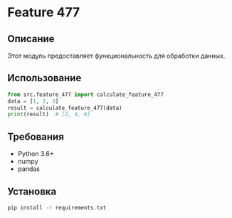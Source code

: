 # Feature 477
## Описание
Этот модуль предоставляет функциональность для обработки данных.
## Использование
```python
from src.feature_477 import calculate_feature_477
data = [1, 2, 3]
result = calculate_feature_477(data)
print(result)  # [2, 4, 6]
```
## Требования
- Python 3.6+
- numpy
- pandas
## Установка
```bash
pip install -r requirements.txt
```